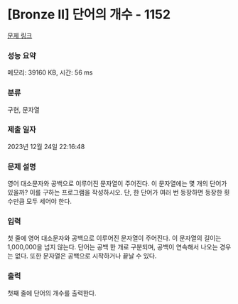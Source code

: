 # [Bronze II] 단어의 개수 - 1152 

[문제 링크](https://www.acmicpc.net/problem/1152) 

### 성능 요약

메모리: 39160 KB, 시간: 56 ms

### 분류

구현, 문자열

### 제출 일자

2023년 12월 24일 22:16:48

### 문제 설명

<p>영어 대소문자와 공백으로 이루어진 문자열이 주어진다. 이 문자열에는 몇 개의 단어가 있을까? 이를 구하는 프로그램을 작성하시오. 단, 한 단어가 여러 번 등장하면 등장한 횟수만큼 모두 세어야 한다.</p>

### 입력 

 <p>첫 줄에 영어 대소문자와 공백으로 이루어진 문자열이 주어진다. 이 문자열의 길이는 1,000,000을 넘지 않는다. 단어는 공백 한 개로 구분되며, 공백이 연속해서 나오는 경우는 없다. 또한 문자열은 공백으로 시작하거나 끝날 수 있다.</p>

### 출력 

 <p>첫째 줄에 단어의 개수를 출력한다.</p>

